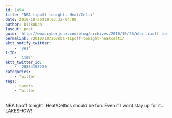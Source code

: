 ```yaml
---
id: 1454
title: "NBA tipoff tonight. Heat/Celti"
date: 2010-10-26T19:03:32-04:00
author: DizkoDan
layout: post
guid: 'http://www.cyberjunx.com/blog/archives/2010/10/26/nba-tipoff-tonight-heatcelti/'
permalink: /2010/10/26/nba-tipoff-tonight-heatcelti/
aktt_notify_twitter:
    - 'yes'
ljID:
    - '1105'
aktt_twitter_id:
    - '28834193236'
categories:
    - Twitter
tags:
    - tweets
    - Twitter
---
```


NBA tipoff tonight. Heat/Celtics should be fun. Even if I wont stay up for it… LAKESHOW!